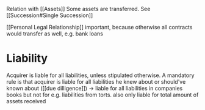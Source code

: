 Relation with [[Assets]]
Some assets are transferred. See [[Succession#Single Succession]]

[[Personal Legal Relationship]] important, because otherwise all contracts would transfer as well, e.g. bank loans

# Liability
Acquirer is liable for all liabilities, unless stipulated otherwise. A mandatory rule is that acquirer is liable for all liabilities he knew about or should've known about ([[due dilligence]]) → liable for all liabilities in companies books but not for e.g. liabilities from torts. also only liable for total amount of assets received